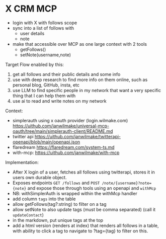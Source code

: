 # X CRM MCP

- login with X with follows scope
- sync into a list of follows with
  - user details
  - note
- make that accessible over MCP as one large context with 2 tools
  - getFollows()
  - setNote(username,note)

Target Flow enabled by this:

1. get all follows and their public details and some info
2. use with deep research to find more info on them online, such as personal blog, GitHub, insta, etc
3. use LLM to find specific people in my network that want a very specific thing that I can help them with
4. use ai to read and write notes on my network

Context:

- simplerauth using x oauth provider (login.wilmake.com) https://uithub.com/janwilmake/universal-mcp-oauth/tree/main/simplerauth-client/README.md
- twitter api https://uithub.com/janwilmake/twitterapi-openapi/blob/main/openapi.json
- flaredream https://flaredream.com/system-ts.md
- with-mcp: https://uithub.com/janwilmake/with-mcp

Implementation:

- After X login of a user, fetches all follows using twitterapi, stores it in users own durable object.
- Exposes endpoints `GET /follows` and `POST /note/{username}?note={note}` and expose those through tools using an openapi and `withMcp`
- NB: withSimplerAuth is wrapped within the withMcp handler
- add column `tags` into the table
- allow getFollows(tag?:string) to filter on a tag
- allow setNote to also update tags (must be comma separated) (call it `updateContact`)
- in the markdown, put unique tags at the top
- add a html version (renders at index) that renders all follows in a table, with ability to click a tag to navigate to ?tag={tag} to filter on this.
